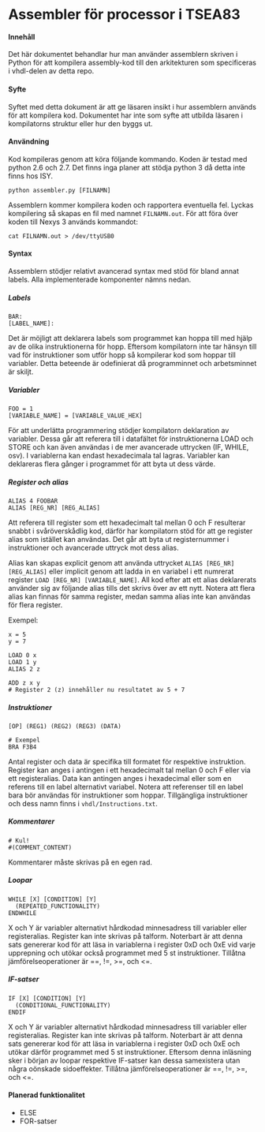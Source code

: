 # Assembler för processor i TSEA83

#### Innehåll
Det här dokumentet behandlar hur man använder assemblern skriven i Python för att kompilera assembly-kod till den arkitekturen som specificeras i vhdl-delen av detta repo.

#### Syfte
Syftet med detta dokument är att ge läsaren insikt i hur assemblern används för att kompilera kod. Dokumentet har inte som syfte att utbilda läsaren i kompilatorns struktur eller hur den byggs ut.

#### Användning
Kod kompileras genom att köra följande kommando. Koden är testad med python 2.6 och 2.7. Det finns inga planer att stödja python 3 då detta inte finns hos ISY.
```
python assembler.py [FILNAMN]
```

Assemblern kommer kompilera koden och rapportera eventuella fel. Lyckas kompilering så skapas en fil med namnet `FILNAMN.out`. För att föra över koden till Nexys 3 används kommandot:
```
cat FILNAMN.out > /dev/ttyUSB0
```

#### Syntax
Assemblern stödjer relativt avancerad syntax med stöd för bland annat labels. Alla implementerade komponenter nämns nedan.

##### Labels
```
BAR:
[LABEL_NAME]:
```
Det är möjligt att deklarera labels som programmet kan hoppa till med hjälp av de olika instruktionerna för hopp. Eftersom kompilatorn inte tar hänsyn till vad för instruktioner som utför hopp så kompilerar kod som hoppar till variabler. Detta beteende är odefinierat då programminnet och arbetsminnet är skiljt.

##### Variabler
```
FOO = 1
[VARIABLE_NAME] = [VARIABLE_VALUE_HEX]
```
För att underlätta programmering stödjer kompilatorn deklaration av variabler. Dessa går att referera till i datafältet för instruktionerna LOAD och STORE och kan även användas i de mer avancerade uttrycken (IF, WHILE, osv). I variablerna kan endast hexadecimala tal lagras. Variabler kan deklareras flera gånger i programmet för att byta ut dess värde.

##### Register och alias
```
ALIAS 4 FOOBAR
ALIAS [REG_NR] [REG_ALIAS]
```
Att referera till register som ett hexadecimalt tal mellan 0 och F resulterar snabbt i svåröverskådlig kod, därför har kompilatorn stöd för att ge register alias som istället kan användas. Det går att byta ut registernummer i instruktioner och avancerade uttryck mot dess alias.

Alias kan skapas explicit genom att använda uttrycket `ALIAS [REG_NR] [REG_ALIAS]` eller implicit genom att ladda in en variabel i ett numrerat register `LOAD [REG_NR] [VARIABLE_NAME]`. All kod efter att ett alias deklarerats använder sig av följande alias tills det skrivs över av ett nytt. Notera att flera alias kan finnas för samma register, medan samma alias inte kan användas för flera register.

Exempel:
```
x = 5
y = 7

LOAD 0 x
LOAD 1 y
ALIAS 2 z

ADD z x y
# Register 2 (z) innehåller nu resultatet av 5 + 7
```

##### Instruktioner
```
[OP] (REG1) (REG2) (REG3) (DATA)

# Exempel
BRA F3B4
```
Antal register och data är specifika till formatet för respektive instruktion. Register kan anges i antingen i ett hexadecimalt tal mellan 0 och F eller via ett registeralias. Data kan antingen anges i hexadecimal eller som en referens till en label alternativt variabel. Notera att referenser till en label bara bör användas för instruktioner som hoppar. Tillgängliga instruktioner och dess namn finns i `vhdl/Instructions.txt`.

##### Kommentarer
```
# Kul!
#(COMMENT_CONTENT)
```
Kommentarer måste skrivas på en egen rad.

##### Loopar
```
WHILE [X] [CONDITION] [Y]
  (REPEATED_FUNCTIONALITY)
ENDWHILE
```
X och Y är variabler alternativt hårdkodad minnesadress till variabler eller registeralias. Register kan inte skrivas på talform. Noterbart är att denna sats genererar kod för att läsa in variablerna i register 0xD och 0xE vid varje upprepning och utökar också programmet med 5 st instruktioner. Tillåtna jämförelseoperationer är ==, !=, >=, och <=.

##### IF-satser
```
IF [X] [CONDITION] [Y]
  (CONDITIONAL_FUNCTIONALITY)
ENDIF
```
X och Y är variabler alternativt hårdkodad minnesadress till variabler eller registeralias. Register kan inte skrivas på talform. Noterbart är att denna sats genererar kod för att läsa in variablerna i register 0xD och 0xE och utökar därför programmet med 5 st instruktioner. Eftersom denna inläsning sker i början av loopar respektive IF-satser kan dessa samexistera utan några oönskade sidoeffekter. Tillåtna jämförelseoperationer är ==, !=, >=, och <=.

#### Planerad funktionalitet
- ELSE
- FOR-satser